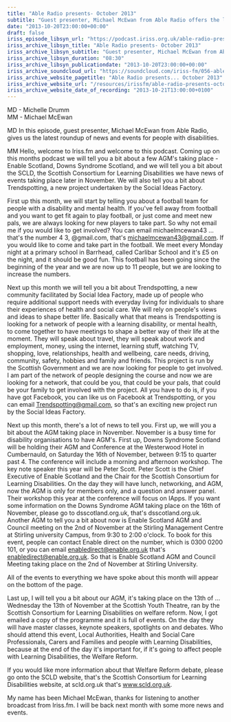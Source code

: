 ```yaml
---
title: "Able Radio presents- October 2013"
subtitle: "Guest presenter, Michael McEwan from Able Radio offers the latest round-up of news and events for people with disabilities."
date: "2013-10-20T23:00:00+00:00"
draft: false
iriss_episode_libsyn_url: "https://podcast.iriss.org.uk/able-radio-presents-october-2013-1"
iriss_archive_libsyn_title: "Able Radio presents- October 2013"
iriss_archive_libsyn_subtitle: "Guest presenter, Michael McEwan from Able Radio offers the latest round-up of news and events for people with disabilities."
iriss_archive_libsyn_duration: "08:30"
iriss_archive_libsyn_publicationdate: "2013-10-20T23:00:00+00:00"
iriss_archive_soundcloud_url: "https://soundcloud.com/iriss-fm/056-able-radio-presents"
iriss_archive_website_pagetitle: "Able Radio presents... October 2013"
iriss_archive_website_url: "/resources/irissfm/able-radio-presents-october-2013"
iriss_archive_website_date_of_recording: "2013-10-21T13:00:00+0100"
---
```

MD - Michelle Drumm  
MM - Michael McEwan

MD In this episode, guest presenter, Michael McEwan from Able Radio, gives us the latest roundup of news and events for people with disabilities.

MM Hello, welcome to Iriss.fm and welcome to this podcast. Coming up on this months podcast we will tell you a bit about a few AGM's taking place - Enable Scotland, Downs Syndrome Scotland, and we will tell you a bit about the SCLD, the Scottish Consortium for Learning Disabilities we have news of events taking place later in November. We will also tell you a bit about Trendspotting, a new project undertaken by the Social Ideas Factory.

First up this month, we will start by telling you about a football team for people with a disability and mental health. If you've fell away from football and you want to get fit again to play football, or just come and meet new pals, we are always looking for new players to take part. So why not email me if you would like to get involved? You can email michaelmcewan43 ... that's the number 4 3, @gmail.com, that's michaelmcewan43@gmail.com. If you would like to come and take part in the football. We meet every Monday night at a primary school in Barrhead, called Carlibar School and it's £5 on the night, and it should be good fun. This football has been going since the beginning of the year and we are now up to 11 people, but we are looking to increase the numbers.

Next up this month we will tell you a bit about Trendspotting, a new community facilitated by Social Idea Factory, made up of people who require additional support needs with everyday living for individuals to share their experiences of health and social care. We will rely on people's views and ideas to shape better life. Basically what that means is Trendspotting is looking for a network of people with a learning disability, or mental health, to come together to have meetings to shape a better way of their life at the moment. They will speak about travel, they will speak about work and employment, money, using the internet, learning stuff, watching TV, shopping, love, relationships, health and wellbeing, care needs, driving, community, safety, hobbies and family and friends. This project is run by the Scottish Government and we are now looking for people to get involved. I am part of the network of people designing the course and now we are looking for a network, that could be you, that could be your pals, that could be your family to get involved with the project. All you have to do is, if you have got Facebook, you can like us on Facebook at Trendspotting, or you can email Trendspotting@gmail.com, so that's an exciting new project run by the Social Ideas Factory.

Next up this month, there's a lot of news to tell you. First up, we will you a bit about the AGM taking place in November. November is a busy time for disability organisations to have AGM's. First up, Downs Syndrome Scotland will be holding their AGM and Conference at the Westerwood Hotel in Cumbernauld, on Saturday the 16th of November, between 9:15 to quarter past 4. The conference will include a morning and afternoon workshop. The key note speaker this year will be Peter Scott. Peter Scott is the Chief Executive of Enable Scotland and the Chair for the Scottish Consortium for Learning Disabilities. On the day they will have lunch, networking, and AGM, now the AGM is only for members only, and a question and answer panel. Their workshop this year at the conference will focus on IApps. If you want some information on the Downs Syndrome AGM taking place on the 16th of November, please go to dsscotland.org.uk, that's dsscotland.org.uk. Another AGM to tell you a bit about now is Enable Scotland AGM and Council meeting on the 2nd of November at the Stirling Management Centre at Stirling university Campus, from 9:30 to 2:00 o'clock. To book for this event, people can contact Enable direct on the number, which is 0300 0200 101, or you can email enabledirect@enable.org.uk that's enabledirect@enable.org.uk. So that is Enable Scotland AGM and Council Meeting taking place on the 2nd of November at Stirling University.

All of the events to everything we have spoke about this month will appear on the bottom of the page.

Last up, I will tell you a bit about our AGM, it's taking place on the 13th of ... Wednesday the 13th of November at the Scottish Youth Theatre, ran by the Scottish Consortium for Learning Disabilities on welfare reform. Now, I got emailed a copy of the programme and it is full of events. On the day they will have master classes, keynote speakers, spotlights on and debates. Who should attend this event, Local Authorities, Health and Social Care Professionals, Carers and Families and people with Learning Disabilities, because at the end of the day it's important for, if it's going to affect people with Learning Disabilities, the Welfare Reform.

If you would like more information about that Welfare Reform debate, please go onto the SCLD website, that's the Scottish Consortium for Learning Disabilities website, at scld.org.uk that's www.scld.org.uk.

My name has been Michael McEwan, thanks for listening to another broadcast from Iriss.fm. I will be back next month with some more news and events.